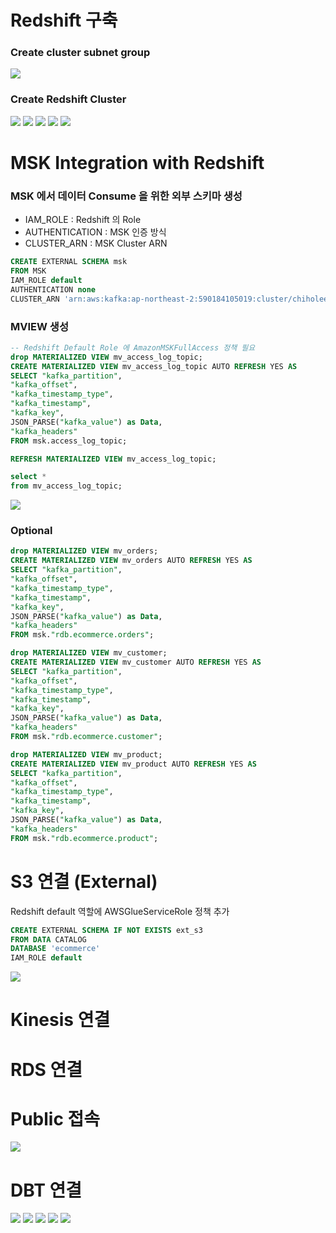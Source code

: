 # Redshift 구축

### Create cluster subnet group
![](2024-06-23-16-45-19.png)

### Create Redshift Cluster
![](2024-06-23-18-58-17.png)
![](2024-06-23-16-49-45.png)
![](2024-06-23-16-48-42.png)
![](2024-06-23-16-49-00.png)
![](2024-06-23-18-56-28.png)


# MSK Integration with Redshift

### MSK 에서 데이터 Consume 을 위한 외부 스키마 생성
- IAM_ROLE : Redshift 의 Role
- AUTHENTICATION : MSK 인증 방식
- CLUSTER_ARN : MSK Cluster ARN

```sql
CREATE EXTERNAL SCHEMA msk
FROM MSK
IAM_ROLE default
AUTHENTICATION none
CLUSTER_ARN 'arn:aws:kafka:ap-northeast-2:590184105019:cluster/chiholee-msk/dcca849f-ddd1-4b79-b154-9bb0a31c2520-2';
```

### MVIEW 생성
```sql
-- Redshift Default Role 에 AmazonMSKFullAccess 정책 필요
drop MATERIALIZED VIEW mv_access_log_topic;
CREATE MATERIALIZED VIEW mv_access_log_topic AUTO REFRESH YES AS
SELECT "kafka_partition", 
"kafka_offset", 
"kafka_timestamp_type", 
"kafka_timestamp", 
"kafka_key", 
JSON_PARSE("kafka_value") as Data, 
"kafka_headers"
FROM msk.access_log_topic;

REFRESH MATERIALIZED VIEW mv_access_log_topic;

select * 
from mv_access_log_topic;
```
![](2024-06-25-13-42-22.png)

### Optional
```sql
drop MATERIALIZED VIEW mv_orders;
CREATE MATERIALIZED VIEW mv_orders AUTO REFRESH YES AS
SELECT "kafka_partition", 
"kafka_offset", 
"kafka_timestamp_type", 
"kafka_timestamp", 
"kafka_key", 
JSON_PARSE("kafka_value") as Data, 
"kafka_headers"
FROM msk."rdb.ecommerce.orders";

drop MATERIALIZED VIEW mv_customer;
CREATE MATERIALIZED VIEW mv_customer AUTO REFRESH YES AS
SELECT "kafka_partition", 
"kafka_offset", 
"kafka_timestamp_type", 
"kafka_timestamp", 
"kafka_key", 
JSON_PARSE("kafka_value") as Data, 
"kafka_headers"
FROM msk."rdb.ecommerce.customer";

drop MATERIALIZED VIEW mv_product;
CREATE MATERIALIZED VIEW mv_product AUTO REFRESH YES AS
SELECT "kafka_partition", 
"kafka_offset", 
"kafka_timestamp_type", 
"kafka_timestamp", 
"kafka_key", 
JSON_PARSE("kafka_value") as Data, 
"kafka_headers"
FROM msk."rdb.ecommerce.product";
```

# S3 연결 (External)

Redshift default 역할에 AWSGlueServiceRole 정책 추가
```sql
CREATE EXTERNAL SCHEMA IF NOT EXISTS ext_s3
FROM DATA CATALOG
DATABASE 'ecommerce'
IAM_ROLE default
```
![](2024-06-25-22-28-51.png)


# Kinesis 연결

# RDS 연결


# Public 접속
![](2024-06-26-23-55-06.png)


# DBT 연결
![](2024-06-26-23-57-18.png)
![](2024-06-26-23-57-28.png)
![](2024-06-26-23-58-01.png)
![](2024-06-26-23-58-59.png)
![](2024-06-26-23-59-52.png)

